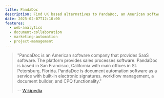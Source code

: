 ```yaml
---
title: PandaDoc
description: Find UK based alternatives to PandaDoc, an American software company that provides SaaS software.
date: 2025-02-07T12:10:00
features:
  - web-analytics
  - document-collaboration
  - marketing-automation
  - project-management
---
```

> "PandaDoc is an American software company that provides SaaS software. The platform provides sales processes software. PandaDoc is based in San Francisco, California with main offices in St. Petersburg, Florida. PandaDoc is document automation software as a service with built-in electronic signatures, workflow management, a document builder, and CPQ functionality."
>
> -- [Wikipedia](https://en.wikipedia.org/wiki/PandaDoc)